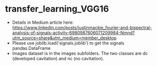 # transfer_learning_VGG16

* Details in Medium article here: https://www.linkedin.com/posts/justinmackie_fourier-and-bispectral-analysis-of-signals-activity-6980987606071209984-Nmnd?utm_source=share&utm_medium=member_desktop
* Please use joblib.load('signals.joblib') to get the signals pandas.DataFrame 
* Images dataset is in the images subfolders.  The two classes are dc (developed cavitation) and nc (no cavitation).
